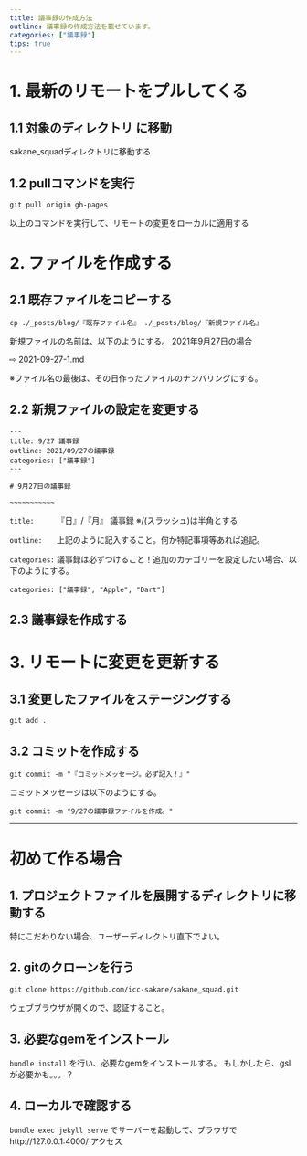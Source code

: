 ```yaml
---
title: 議事録の作成方法
outline: 議事録の作成方法を載せています。
categories: ["議事録"]
tips: true
---
```


# 1. 最新のリモートをプルしてくる
## 1.1 対象のディレクトリ に移動
sakane_squadディレクトリに移動する

## 1.2 pullコマンドを実行
```
git pull origin gh-pages
```
以上のコマンドを実行して、リモートの変更をローカルに適用する

# 2. ファイルを作成する
## 2.1 既存ファイルをコピーする
```
cp ./_posts/blog/『既存ファイル名』 ./_posts/blog/『新規ファイル名』
```

新規ファイルの名前は、以下のようにする。
2021年9月27日の場合


⇨ 2021-09-27-1.md


※ファイル名の最後は、その日作ったファイルのナンバリングにする。

## 2.2 新規ファイルの設定を変更する
```
---
title: 9/27 議事録
outline: 2021/09/27の議事録
categories: ["議事録"]
---

# 9月27日の議事録

~~~~~~~~~~~
```

`title:     ` 『日』/『月』 議事録 ※/(スラッシュ)は半角とする

`outline:   ` 上記のように記入すること。何か特記事項等あれば追記。

`categories:` 議事録は必ずつけること！追加のカテゴリーを設定したい場合、以下のようにする。

`categories: ["議事録", "Apple", "Dart"]`

## 2.3 議事録を作成する

# 3. リモートに変更を更新する
## 3.1 変更したファイルをステージングする
```
git add .
```
## 3.2 コミットを作成する
```
git commit -m "『コミットメッセージ。必ず記入！』"
```
コミットメッセージは以下のようにする。

`git commit -m "9/27の議事録ファイルを作成。"`


---
# 初めて作る場合
## 1. プロジェクトファイルを展開するディレクトリに移動する
特にこだわりない場合、ユーザーディレクトリ直下でよい。

## 2. gitのクローンを行う
```
git clone https://github.com/icc-sakane/sakane_squad.git
```

ウェブブラウザが開くので、認証すること。
## 3. 必要なgemをインストール
`bundle install` を行い、必要なgemをインストールする。
もしかしたら、gslが必要かも。。。？

## 4. ローカルで確認する
`bundle exec jekyll serve` でサーバーを起動して、ブラウザでhttp://127.0.0.1:4000/ アクセス